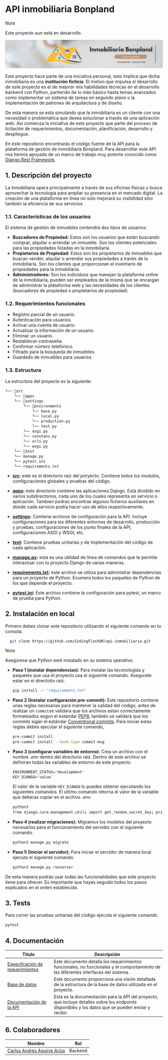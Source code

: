 # API inmobiliaria Bonpland
> [!NOTE]
> Este proyecto aun está en desarrollo.

<picture>
    <a href="https://dev-inmobiliaria.netlify.app">
        <img src="/img/InmobiliariaBonplandBanner.png">
    </a>
</picture>

Este proyecto hace parte de una iniciativa personal, esto implica que dicha inmobiliaria es una **institución ficticia**. El motivo que impulsa el desarrollo de este proyecto es el de mejorar mis habilidades técnicas en el desarrollo backend con Python, partiendo de lo más básico hasta temas avanzados como implementar un sistema de tareas en segundo plano o la implementación de patrones de arquitectura y de diseño.

De esta manera se está simulando que la inmobiliaria es un cliente con una necesidad o problemática que desea solucionar a través de una aplicación web. Así comienza la iniciativa de este proyecto que parte del proceso de licitación de requerimientos, documentación, planificación, desarrollo y despliegue.

En este repositorio encontrarás el código fuente de la API para la plataforma de gestión de inmobiliaria Bonpland. Para desarrollar este API nos hemos apoyado de un marco de trabajo muy potente conocido como [Django Rest Framework](https://www.django-rest-framework.org/).

## 1. Descripción del proyecto

La inmobiliaria opera principalmente a través de sus oficinas físicas y busca aprovechar la tecnología para ampliar su presencia en el mercado digital. La creación de una plataforma en línea no solo mejorará su visibilidad sino también la eficiencia de sus servicios.

### 1.1. Características de los usuarios
El sistema de gestión de inmuebles contendrá dos tipos de usuarios:

- **Buscadores de Propiedad:** Estos son los usuarios que están buscando comprar, alquilar o arrendar un inmueble. Son los clientes potenciales para las propiedades listadas en la inmobiliaria.
- **Propietarios de Propiedad:** Estos son los propietarios de inmuebles que buscan vender, alquilar o arrendar sus propiedades a través de la inmobiliaria. Son los clientes que proporcionan el inventario de propiedades para la inmobiliaria.
- **Administradores:** Son los individuos que manejan la plataforma online de la inmobiliaria, pueden ser empleados de la misma que se encargan de administrar la plataforma web y las necesidades de los clientes (buscadores de propiedad o propietarios de propiedad).

### 1.2. Requerimientos funcionales
- Registro parcial de un usuario.
- Autenticación para usuarios.
- Activar una cuenta de usuario.
- Actualizar la información de un usuario.
- Eliminar un usuario.
- Restablecer contraseña.
- Confirmar número telefónico.
- Filtrado para la búsqueda de inmuebles.
- Guardado de inmuebles para usuarios.

### 1.3. Estructura
La estructura del proyecto es la siguiente:

```
└── 📁src
    └── 📁apps
    └── 📁settings
        └── 📁environments
            └── base.py
            └── local.py
            └── production.py
            └── test.py
        └── asgi.py
        └── constans.py
        └── urls.py
        └── wsgi.py
    └── 📁test
    └── manage.py
    └── pytest.ini
    └── requirements.txt
```

- **[src](./src/):** este es el directorio raíz del poryecto. Contiene todos los modulos, configuraciones  globales y pruebas del código.

- **[apps](./src/apps/):** este directorio contiene las aplicaciones Dajngo. Está dividido en varios subdirectorios, cada uno de los cuales representa un servicio o aplicación. Tambien podras encontras algunos ficheros auxiliares en donde cada servicio podra hacer uso de ellos respectivamente.

- **[settings](./src/settings/):** Contiene archivos de configuración para la API. Incluye configuraciones para los diferentes entornos de desarrollo, producción y pruebas, configuraciones de los punto finales de la API, configuraciones ASGI y WSGI, etc.

- **[test](./src/test/):** Contiene pruebas unitarias y de implementación del código de cada aplicación.

- **[manage.py](./src/manage.py):** esta es una utilidad de línea de comandos que te permite interactuar con tu proyecto Django de varias maneras.

- **[requirements.txt](./src/requirements.txt):** este archivo se utiliza para administrar dependencias para un proyecto de Python. Enumera todos los paquetes de Python de los que depende el proyecto.

- **[pytest.ini](./src/pytest.ini):** Este archivo contiene la configuración para pytest, un marco de prueba para Python.

## 2. Instalación en local

Primero debes clonar este repositorio utilizando el siguiente comando en tu consola.

```bash
  git clone https://github.com/CodingFlashOR/api-inmobiliaria.git
```

> [!NOTE]
> Asegúrese que Python esté instalado en su sistema operativo.

- **Paso 1 (instalar dependencias):** Para instalar las teconologias y paquetes que usa el proyecto usa el siguiente comando. Asegurate estar en el directotio raíz.

    ```bash
    pip install -r "requirements.txt"
    ```

- **Paso 2 (Instalar configuración pre-commit):** Este repositorio contiene unas reglas necesarias para  mantener la calidad del código, antes de realizar un `commit`se validara que los archivos estan correctamente formateados segun el estandar [PEP8](https://peps.python.org/pep-0008/), también se validará que los commits sigan el estándar [Conventional commits](https://www.conventionalcommits.org/en/v1.0.0/). Para iniciar estas reglas debes ejecutar el siguiente comando, 

    ```bash
    pre-commit install
    pre-commit install --hook-type commit-msg
    ```

- **Paso 3 (configurar variables de entorno):** Crea un archivo con el nombre _.env_ dentro del directorio raíz. Dentro de este archivo se definiran todas las variables de entorno de este proyecto.

    ```.env
    ENVIRONMENT_STATUS='development'
    KEY_DJANGO='value'
    ```

    El valor de la variable `KEY_DJANGO` lo puedes obtener ejecutando los siguientes comandos. El ultimo comando retorna el valor de la variable que deberas copiar en el archivo _.env_.

    ```bash
    python3
    from django.core.management.utils import get_random_secret_key; print(get_random_secret_key()); exit()
    ```

- **Paso 4 (realizar migraciones):** Migramos los modelos del proyecto necesarios para el funcionamiento del servidor con el siguiente comando.

    ```bash
    python3 manage.py migrate
    ```

- **Paso 5 (Iniciar el servidor):** Para iniciar el servidor de manera local ejecuta el siguiente comando.

    ```bash
    python3 manage.py runserver
    ```

De esta manera podrás usar todas las funcionalidades que este proyecto tiene para ofrecer. Es importante que hayas seguido todos los pasos explicados en el orden establecido.

## 3. Tests
Para correr las pruebas unitarias del código ejecuta el siguiente comando.

```bash
pytest
```

## 4. Documentación
| Título | Descripción | 
|----------|----------|
| [Especifcación de requerimientos](https://drive.google.com/file/d/1rHrYdVJ7h1wPVbSSrLhgfYliH-DhmyL-/view?usp=drive_link) | Este documento detalla los requerimientos funcionales, no funcionales y el comportamiento de las diferentes interfaces del sistema. |
| [Base de datos]()   | Este documento proporciona una visión detallada de la estructura de la base de datos utilizada en el proyecto. |
| [Documentación de la API](https://backend-inmobiliaria-dev-rgzp.2.us-1.fl0.io/api/schema/swagger-ui/) | Esta es la documentación para la API del proyecto, que incluye detalles sobre los endpoints disponibles y los datos que se pueden enviar y recibir. |

## 6. Colaboradores
| Nombre | Rol | 
|----------|----------|
| [Carlos Andres Aguirre Ariza](https://github.com/The-Asintota) | Backend |

